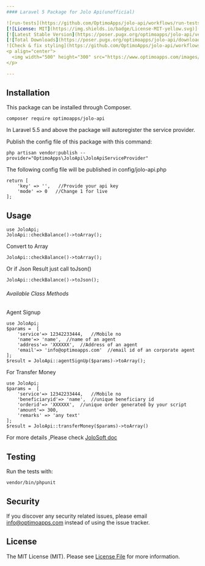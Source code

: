 ```yaml
---
#### Laravel 5 Package for Jolo Api(unofficial)

![run-tests](https://github.com/OptimoApps/jolo-api/workflows/run-tests/badge.svg?branch=master)
[![License: MIT](https://img.shields.io/badge/License-MIT-yellow.svg)](https://github.com/OptimoApps/laravel-joloapi/blob/master/LICENSE.md)
[![Latest Stable Version](https://poser.pugx.org/optimoapps/jolo-api/version)](https://packagist.org/packages/optimoapps/jolo-api)
[![Total Downloads](https://poser.pugx.org/optimoapps/jolo-api/downloads)](https://packagist.org/packages/optimoapps/jolo-api)
![Check & fix styling](https://github.com/OptimoApps/jolo-api/workflows/Check%20&%20fix%20styling/badge.svg)
<p align="center">
  <img width="500" height="300" src="https://www.optimoapps.com/images/laravel_jolo_api.png">
</p>

---
```


## Installation

This package can be installed through Composer.

    composer require optimoapps/jolo-api
    
In Laravel 5.5 and above the package will autoregister the service provider.

Publish the config file of this package with this command:

    php artisan vendor:publish --provider="OptimoApps\JoloApi\JoloApiServiceProvider"
    
The following config file will be published in config/jolo-api.php

    return [
        'key' => '',   //Provide your api key
        'mode' => 0   //Change 1 for live
    ];
    
## Usage
    use JoloApi;
    JoloApi::checkBalance()->toArray();
    

Convert to Array 
    
    JoloApi::checkBalance()->toArray();
    
Or if Json Result just call toJson()

    JoloApi::checkBalance()->toJson();
    
###### Available Class Methods

Agent Signup
    
    use JoloApi;
    $params =  [
        'service'=> 12342233444,   //Mobile no
        'name'=> 'name',  //name of an agent
        'address'=> 'XXXXXX',  //Address of an agent
        'email'=> 'info@optimoapps.com'  //email id of an corporate agent  
    ];
    $result = JoloApi::agentSignUp($params)->toArray();
    
For Transfer Money
    
    use JoloApi;
    $params =  [
        'service'=> 12342233444,   //Mobile no
        'beneficiaryid'=> 'name',  //unique beneficiary id
        'orderid'=> 'XXXXXX',  //unique order generated by your script
        'amount'=> 300,
        'remarks' => 'any text' 
    ];
    $result = JoloApi::transferMoney($params)->toArray()    
    
For more details ,Please check [JoloSoft doc](https://jolosoft.com/docs.php) 
        
    
## Testing
Run the tests with:

    vendor/bin/phpunit
        
## Security
If you discover any security related issues, please email info@optimoapps.com instead of using the issue tracker.     

## License
The MIT License (MIT). Please see [License File](https://github.com/OptimoApps/laravel-joloapi/blob/master/LICENSE.md) for more information.       
